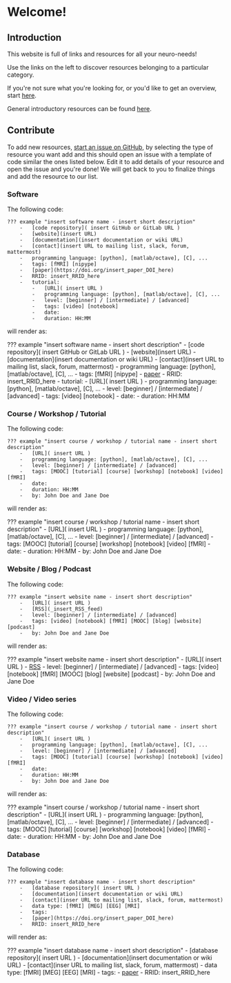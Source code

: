 # Welcome!

## Introduction

This website is full of links and resources for all your neuro-needs!

Use the links on the left to discover resources belonging to a particular category.

If you're not sure what you're looking for, or you'd like to get an overview, start [here](01_Before-you-start.md#Before-you-start).

General introductory resources can be found [here](99_Appendix.md#Appendix).

## Contribute

To add new resources, [start an issue on GitHub](https://github.com/learn-neuroimaging/tutorials-and-resources/issues/new/choose), by selecting the type of resource you want add and this should open an issue with a template of code similar the ones listed below. Edit it to add details of your resource and open the issue and you're done! We will get back to you to finalize things and add the resource to our list.

### Software

The following code:

```
??? example "insert software name - insert short description"
    -   [code repository]( insert GitHub or GitLab URL )
    -   [website](insert URL)
    -   [documentation](insert documentation or wiki URL)
    -   [contact](insert URL to mailing list, slack, forum, mattermost)
    -   programming language: [python], [matlab/octave], [C], ...
    -   tags: [fMRI] [nipype]
    -   [paper](https://doi.org/insert_paper_DOI_here)
    -   RRID: insert_RRID_here
    -   tutorial:
        -   [URL]( insert URL )
        -   programming language: [python], [matlab/octave], [C], ...
        -   level: [beginner] / [intermediate] / [advanced]
        -   tags: [video] [notebook]
        -   date:
        -   duration: HH:MM
```

will render as:

??? example "insert software name - insert short description"
    -   [code repository]( insert GitHub or GitLab URL )
    -   [website](insert URL)
    -   [documentation](insert documentation or wiki URL)
    -   [contact](insert URL to mailing list, slack, forum, mattermost)
    -   programming language: [python], [matlab/octave], [C], ...
    -   tags: [fMRI] [nipype]
    -   [paper](https://doi.org/insert_paper_DOI_here)
    -   RRID: insert_RRID_here
    -   tutorial:
        -   [URL]( insert URL )
        -   programming language: [python], [matlab/octave], [C], ...
        -   level: [beginner] / [intermediate] / [advanced]
        -   tags: [video] [notebook]
        -   date:
        -   duration: HH:MM

### Course / Workshop / Tutorial

The following code:

```
??? example "insert course / workshop / tutorial name - insert short description"
    -   [URL]( insert URL )
    -   programming language: [python], [matlab/octave], [C], ...
    -   level: [beginner] / [intermediate] / [advanced]
    -   tags: [MOOC] [tutorial] [course] [workshop] [notebook] [video] [fMRI]
    -   date:
    -   duration: HH:MM
    -   by: John Doe and Jane Doe
```

will render as:

??? example "insert course / workshop / tutorial name - insert short description"
    -   [URL]( insert URL )
    -   programming language: [python], [matlab/octave], [C], ...
    -   level: [beginner] / [intermediate] / [advanced]
    -   tags: [MOOC] [tutorial] [course] [workshop] [notebook] [video] [fMRI]
    -   date:
    -   duration: HH:MM
    -   by: John Doe and Jane Doe

### Website / Blog / Podcast

The following code:

```
??? example "insert website name - insert short description"
    -   [URL]( insert URL )
    -   [RSS](_insert_RSS_feed)
    -   level: [beginner] / [intermediate] / [advanced]
    -   tags: [video] [notebook] [fMRI] [MOOC] [blog] [website] [podcast]
    -   by: John Doe and Jane Doe
```

will render as:

??? example "insert website name - insert short description"
    -   [URL]( insert URL )
    -   [RSS](_insert_RSS_feed)
    -   level: [beginner] / [intermediate] / [advanced]
    -   tags: [video] [notebook] [fMRI] [MOOC] [blog] [website] [podcast]
    -   by: John Doe and Jane Doe

### Video / Video series

The following code:

```
??? example "insert course / workshop / tutorial name - insert short description"
    -   [URL]( insert URL )
    -   programming language: [python], [matlab/octave], [C], ...
    -   level: [beginner] / [intermediate] / [advanced]
    -   tags: [MOOC] [tutorial] [course] [workshop] [notebook] [video] [fMRI]
    -   date:
    -   duration: HH:MM
    -   by: John Doe and Jane Doe
```

will render as:

??? example "insert course / workshop / tutorial name - insert short description"
    -   [URL]( insert URL )
    -   programming language: [python], [matlab/octave], [C], ...
    -   level: [beginner] / [intermediate] / [advanced]
    -   tags: [MOOC] [tutorial] [course] [workshop] [notebook] [video] [fMRI]
    -   date:
    -   duration: HH:MM
    -   by: John Doe and Jane Doe

### Database

The following code:

```
??? example "insert database name - insert short description"
    -   [database repository]( insert URL )
    -   [documentation](insert documentation or wiki URL)
    -   [contact](inser URL to mailing list, slack, forum, mattermost)
    -   data type: [fMRI] [MEG] [EEG] [MRI]
    -   tags:
    -   [paper](https://doi.org/insert_paper_DOI_here)
    -   RRID: insert_RRID_here
```

will render as:

??? example "insert database name - insert short description"
    -   [database repository]( insert URL )
    -   [documentation](insert documentation or wiki URL)
    -   [contact](inser URL to mailing list, slack, forum, mattermost)
    -   data type: [fMRI] [MEG] [EEG] [MRI]
    -   tags:
    -   [paper](https://doi.org/insert_paper_DOI_here)
    -   RRID: insert_RRID_here
